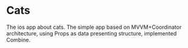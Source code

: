 # Cats
The ios app about cats. The simple app based on MVVM+Coordinator architecture, using Props as data presenting structure, implemented Combine.
